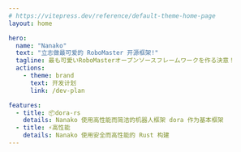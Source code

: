```yaml
---
# https://vitepress.dev/reference/default-theme-home-page
layout: home

hero:
  name: "Nanako"
  text: "立志做最可爱的 RoboMaster 开源框架!"
  tagline: 最も可愛いRoboMasterオープンソースフレームワークを作る決意！
  actions:
    - theme: brand
      text: 开发计划
      link: /dev-plan

features:
  - title: 📦dora-rs
    details: Nanako 使用高性能而简洁的机器人框架 dora 作为基本框架
  - title: ⚡️高性能
    details: Nanako 使用安全而高性能的 Rust 构建
---
```


